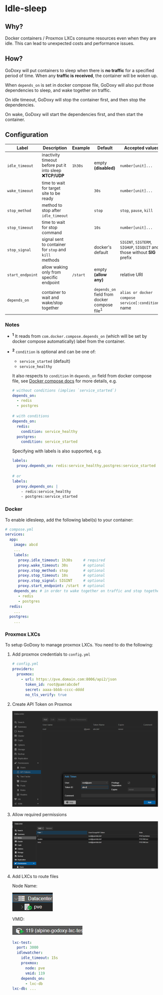# Idle-sleep

## Why?

Docker containers / Proxmox LXCs consume resources even when they are idle. This can lead to unexpected costs and performance issues.

## How?

GoDoxy will put containers to sleep when there is **no traffic** for a specified period of time. When any **traffic is received**, the container will be woken up.

When `depends_on` is set in docker compose file, GoDoxy will also put those dependencies to sleep, and wake together on traffic.

On idle timeout, GoDoxy will stop the container first, and then stop the dependencies.

On wake, GoDoxy will start the dependencies first, and then start the container.

## Configuration

| Label            | Description                                                   | Example  | Default                                                 | Accepted values                                                           |
| ---------------- | ------------------------------------------------------------- | -------- | ------------------------------------------------------- | ------------------------------------------------------------------------- |
| `idle_timeout`   | inactivity timeout before put it into sleep<br/>**❌TCP/UDP** | `1h30s`  | empty **(disabled)**                                    | `number[unit]...`                                                         |
| `wake_timeout`   | time to wait for target site to be ready                      |          | `30s`                                                   | `number[unit]...`                                                         |
| `stop_method`    | method to stop after `idle_timeout`                           |          | `stop`                                                  | `stop`, `pause`, `kill`                                                   |
| `stop_timeout`   | time to wait for stop command                                 |          | `10s`                                                   | `number[unit]...`                                                         |
| `stop_signal`    | signal sent to container for `stop` and `kill` methods        |          | docker's default                                        | `SIGINT`, `SIGTERM`, `SIGHUP`, `SIGQUIT` and those without **SIG** prefix |
| `start_endpoint` | allow waking only from specific endpoint                      | `/start` | empty **(allow any)**                                   | relative URI                                                              |
| `depends_on`     | container to wait and wake/stop together                      |          | `depends_on` field from docker compose file<sup>1</sup> | <code>alias or docker compose service[:condition]<sup>2</sup></code> name |

### Notes

- <sup style="font-weight: bold;">1</sup> It reads from `com.docker.compose.depends_on` (which will be set by docker compose automatically) label from the container.
- <sup style="font-weight: bold;">2</sup> `condition` is optional and can be one of:

  - `service_started` (default)
  - `service_healthy`

  It also respects to `condition` in `depends_on` field from docker compose file, see [Docker compose docs](https://docs.docker.com/compose/how-tos/startup-order/) for more details, e.g.

  ```yaml
  # without conditions (implies `service_started`)
  depends_on:
    - redis
    - postgres

  # with conditions
  depends_on:
    redis:
      condition: service_healthy
    postgres:
      condition: service_started
  ```

  Specifying with labels is also supported, e.g.

  ```yaml
  labels:
    proxy.depends_on: redis:service_healthy,postgres:service_started

  # or
  labels:
    proxy.depends_on: |
      - redis:service_healthy
      - postgres:service_started
  ```

### Docker

To enable idlesleep, add the following label(s) to your container:

```yaml
# compose.yml
services:
  app:
    image: abcd
    ...
    labels:
      proxy.idle_timeout: 1h30s     # required
      proxy.wake_timeout: 30s       # optional
      proxy.stop_method: stop       # optional
      proxy.stop_timeout: 10s       # optional
      proxy.stop_signal: SIGINT     # optional
      proxy.start_endpoint: /start  # optional
    depends_on: # in order to wake together on traffic and stop together on idle timeout
      - redis
      - postgres
  redis:
    ...
  postgres:
    ...
```

### Proxmox LXCs

To setup GoDoxy to manage proxmox LXCs. You need to do the following:

1. Add proxmox credentials to `config.yml`

    ```yaml
    # config.yml
    providers:
      proxmox:
        - url: https://pve.domain.com:8006/api2/json
          token_id: root@pam!abcdef
          secret: aaaa-bbbb-cccc-dddd
          no_tls_verify: true
    ```

2. Create API Token on Proxmox

    ![Proxmox API Token](images/proxmox-api-token.png)

3. Allow required permissions

    ![Proxmox Permissions](images/proxmox-permissions.png)

4. Add LXCs to route files

    Node Name:

    ![Proxmox Node Name](images/proxmox-node.png)

    VMID:

    ![Proxmox LXC VMID](images/proxmox-lxc-vmid.png)

    ```yaml
    lxc-test:
      port: 3000
      idlewatcher:
        idle_timeout: 15s
        proxmox:
          node: pve
          vmid: 119
        depends_on:
          - lxc-db
    lxc-db: ...
    ```
